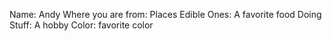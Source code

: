 Name: Andy
Where you are from: Places
Edible Ones: A favorite food
Doing Stuff: A hobby
Color: favorite color
